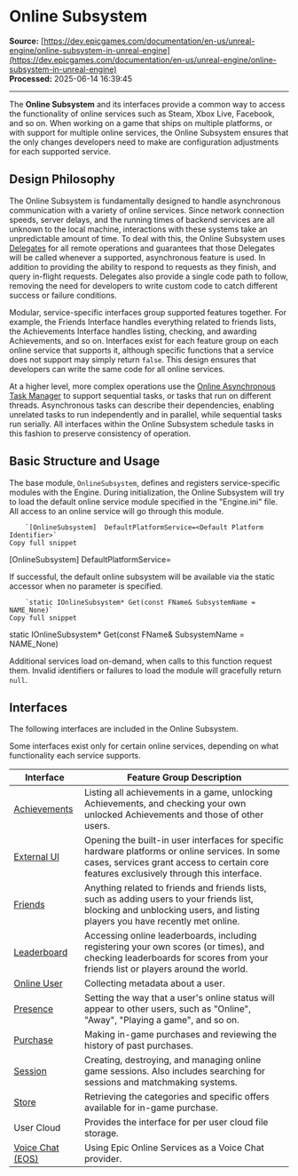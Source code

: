# Online Subsystem

**Source:** [https://dev.epicgames.com/documentation/en-us/unreal-engine/online-subsystem-in-unreal-engine](https://dev.epicgames.com/documentation/en-us/unreal-engine/online-subsystem-in-unreal-engine)  
**Processed:** 2025-06-14 16:39:45

---

The **Online Subsystem** and its interfaces provide a common way to access the functionality of online services such as Steam, Xbox Live, Facebook, and so on. When working on a game that ships on multiple platforms, or with support for multiple online services, the Online Subsystem ensures that the only changes developers need to make are configuration adjustments for each supported service.

## Design Philosophy

The Online Subsystem is fundamentally designed to handle asynchronous communication with a variety of online services. Since network connection speeds, server delays, and the running times of backend services are all unknown to the local machine, interactions with these systems take an unpredictable amount of time. To deal with this, the Online Subsystem uses [Delegates](/documentation/en-us/unreal-engine/delegates-and-lambda-functions-in-unreal-engine) for all remote operations and guarantees that those Delegates will be called whenever a supported, asynchronous feature is used. In addition to providing the ability to respond to requests as they finish, and query in-flight requests. Delegates also provide a single code path to follow, removing the need for developers to write custom code to catch different success or failure conditions.

Modular, service-specific interfaces group supported features together. For example, the Friends Interface handles everything related to friends lists, the Achievements Interface handles listing, checking, and awarding Achievements, and so on. Interfaces exist for each feature group on each online service that supports it, although specific functions that a service does not support may simply return `false`. This design ensures that developers can write the same code for all online services.

At a higher level, more complex operations use the [Online Asynchronous Task Manager](https://api.unrealengine.com/INT/API/Plugins/OnlineSubsystem/FOnlineAsyncTaskManager/index.html) to support sequential tasks, or tasks that run on different threads. Asynchronous tasks can describe their dependencies, enabling unrelated tasks to run independently and in parallel, while sequential tasks run serially. All interfaces within the Online Subsystem schedule tasks in this fashion to preserve consistency of operation.

## Basic Structure and Usage

The base module, `OnlineSubsystem`, defines and registers service-specific modules with the Engine. During initialization, the Online Subsystem will try to load the default online service module specified in the "Engine.ini" file. All access to an online service will go through this module.

```
	`[OnlineSubsystem] 	DefaultPlatformService=<Default Platform Identifier>`
Copy full snippet
```
\[OnlineSubsystem\] DefaultPlatformService=<Default Platform Identifier>

If successful, the default online subsystem will be available via the static accessor when no parameter is specified.

```
	`static IOnlineSubsystem* Get(const FName& SubsystemName = NAME_None)`
Copy full snippet
```
static IOnlineSubsystem\* Get(const FName& SubsystemName = NAME\_None)

Additional services load on-demand, when calls to this function request them. Invalid identifiers or failures to load the module will gracefully return `null`.

## Interfaces

The following interfaces are included in the Online Subsystem.

Some interfaces exist only for certain online services, depending on what functionality each service supports.

| Interface | Feature Group Description |
| --- | --- |
| [Achievements](/documentation/en-us/unreal-engine/online-subsystem-achievements-interface-in-unreal-engine) | Listing all achievements in a game, unlocking Achievements, and checking your own unlocked Achievements and those of other users. |
| [External UI](/documentation/en-us/unreal-engine/online-subsystem-external-ui-interface-in-unreal-engine) | Opening the built-in user interfaces for specific hardware platforms or online services. In some cases, services grant access to certain core features exclusively through this interface. |
| [Friends](/documentation/en-us/unreal-engine/online-subsystem-friends-interface-in-unreal-engine) | Anything related to friends and friends lists, such as adding users to your friends list, blocking and unblocking users, and listing players you have recently met online. |
| [Leaderboard](/documentation/en-us/unreal-engine/online-subsystem-leaderboard-interface-in-unreal-engine) | Accessing online leaderboards, including registering your own scores (or times), and checking leaderboards for scores from your friends list or players around the world. |
| [Online User](/documentation/en-us/unreal-engine/online-subsystem-user-interface-in-unreal-engine) | Collecting metadata about a user. |
| [Presence](/documentation/en-us/unreal-engine/online-subsystem-presence-interface-in-unreal-engine) | Setting the way that a user's online status will appear to other users, such as "Online", "Away", "Playing a game", and so on. |
| [Purchase](/documentation/en-us/unreal-engine/online-subsystem-purchase-interface-in-unreal-engine) | Making in-game purchases and reviewing the history of past purchases. |
| [Session](/documentation/en-us/unreal-engine/online-subsystem-session-interface-in-unreal-engine) | Creating, destroying, and managing online game sessions. Also includes searching for sessions and matchmaking systems. |
| [Store](/documentation/en-us/unreal-engine/online-subsystem-store-interface-in-unreal-engine) | Retrieving the categories and specific offers available for in-game purchase. |
| User Cloud | Provides the interface for per user cloud file storage. |
| [Voice Chat (EOS)](/documentation/en-us/unreal-engine/voice-chat-interface-in-unreal-engine) | Using Epic Online Services as a Voice Chat provider. |